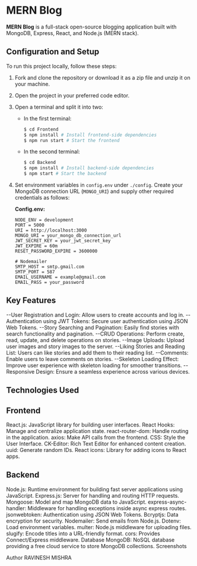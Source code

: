 # MERN Blog

**MERN Blog** is a full-stack open-source blogging application built with MongoDB, Express, React, and Node.js (MERN stack).

## Configuration and Setup

To run this project locally, follow these steps:

1. Fork and clone the repository or download it as a zip file and unzip it on your machine.
2. Open the project in your preferred code editor.
3. Open a terminal and split it into two:

   - In the first terminal:

     ```bash
     $ cd Frontend
     $ npm install # Install frontend-side dependencies
     $ npm run start # Start the frontend
     ```

   - In the second terminal:

     ```bash
     $ cd Backend
     $ npm install # Install backend-side dependencies
     $ npm start # Start the backend
     ```

4. Set environment variables in `config.env` under `./config`. Create your MongoDB connection URL (`MONGO_URI`) and supply other required credentials as follows:

   **Config.env:**
   ```env
   NODE_ENV = development
   PORT = 5000
   URI = http://localhost:3000
   MONGO_URI = your_mongo_db_connection_url
   JWT_SECRET_KEY = your_jwt_secret_key
   JWT_EXPIRE = 60m
   RESET_PASSWORD_EXPIRE = 3600000

   # Nodemailer
   SMTP_HOST = smtp.gmail.com
   SMTP_PORT = 587
   EMAIL_USERNAME = example@gmail.com
   EMAIL_PASS = your_password

## Key Features
--User Registration and Login: Allow users to create accounts and log in.
--Authentication using JWT Tokens: Secure user authentication using JSON Web Tokens.
--Story Searching and Pagination: Easily find stories with search functionality and pagination.
--CRUD Operations: Perform create, read, update, and delete operations on stories.
--Image Uploads: Upload user images and story images to the server.
--Liking Stories and Reading List: Users can like stories and add them to their reading list.
--Comments: Enable users to leave comments on stories.
--Skeleton Loading Effect: Improve user experience with skeleton loading for smoother transitions.
--Responsive Design: Ensure a seamless experience across various devices.
## Technologies Used
## Frontend
React.js: JavaScript library for building user interfaces.
React Hooks: Manage and centralize application state.
react-router-dom: Handle routing in the application.
axios: Make API calls from the frontend.
CSS: Style the User Interface.
CK-Editor: Rich Text Editor for enhanced content creation.
uuid: Generate random IDs.
React icons: Library for adding icons to React apps.
## Backend
Node.js: Runtime environment for building fast server applications using JavaScript.
Express.js: Server for handling and routing HTTP requests.
Mongoose: Model and map MongoDB data to JavaScript.
express-async-handler: Middleware for handling exceptions inside async express routes.
jsonwebtoken: Authentication using JSON Web Tokens.
Bcryptjs: Data encryption for security.
Nodemailer: Send emails from Node.js.
Dotenv: Load environment variables.
multer: Node.js middleware for uploading files.
slugify: Encode titles into a URL-friendly format.
cors: Provides Connect/Express middleware.
Database
MongoDB: NoSQL database providing a free cloud service to store MongoDB collections.
Screenshots


Author
RAVINESH MISHRA

